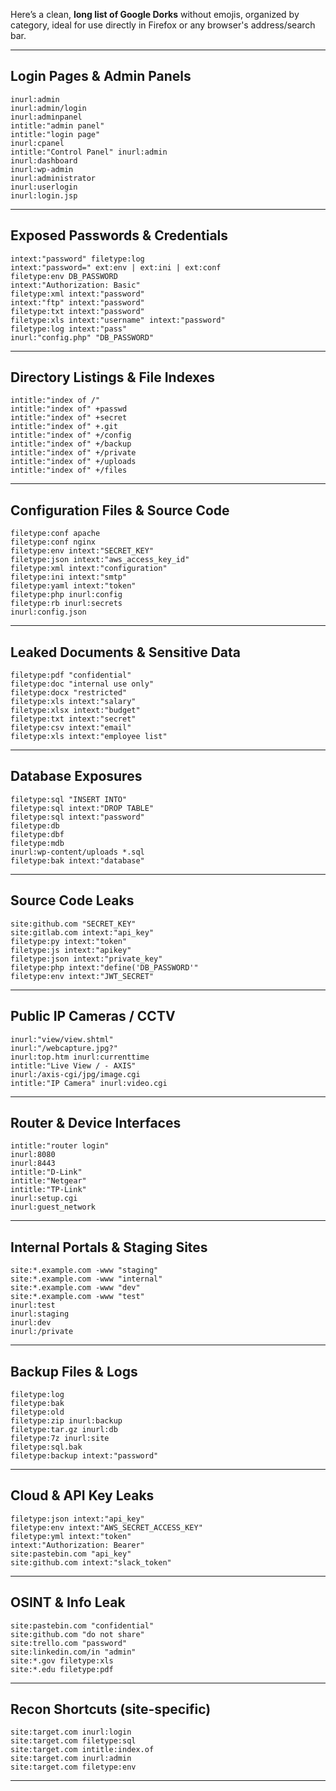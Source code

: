 Here’s a clean, **long list of Google Dorks** without emojis, organized by category, ideal for use directly in Firefox or any browser's address/search bar.

---

## Login Pages & Admin Panels

```
inurl:admin
inurl:admin/login
inurl:adminpanel
intitle:"admin panel"
intitle:"login page"
inurl:cpanel
intitle:"Control Panel" inurl:admin
inurl:dashboard
inurl:wp-admin
inurl:administrator
inurl:userlogin
inurl:login.jsp
```

---

## Exposed Passwords & Credentials

```
intext:"password" filetype:log
intext:"password=" ext:env | ext:ini | ext:conf
filetype:env DB_PASSWORD
intext:"Authorization: Basic"
filetype:xml intext:"password"
intext:"ftp" intext:"password"
filetype:txt intext:"password"
filetype:xls intext:"username" intext:"password"
filetype:log intext:"pass"
inurl:"config.php" "DB_PASSWORD"
```

---

## Directory Listings & File Indexes

```
intitle:"index of /"
intitle:"index of" +passwd
intitle:"index of" +secret
intitle:"index of" +.git
intitle:"index of" +/config
intitle:"index of" +/backup
intitle:"index of" +/private
intitle:"index of" +/uploads
intitle:"index of" +/files
```

---

## Configuration Files & Source Code

```
filetype:conf apache
filetype:conf nginx
filetype:env intext:"SECRET_KEY"
filetype:json intext:"aws_access_key_id"
filetype:xml intext:"configuration"
filetype:ini intext:"smtp"
filetype:yaml intext:"token"
filetype:php inurl:config
filetype:rb inurl:secrets
inurl:config.json
```

---

## Leaked Documents & Sensitive Data

```
filetype:pdf "confidential"
filetype:doc "internal use only"
filetype:docx "restricted"
filetype:xls intext:"salary"
filetype:xlsx intext:"budget"
filetype:txt intext:"secret"
filetype:csv intext:"email"
filetype:xls intext:"employee list"
```

---

## Database Exposures

```
filetype:sql "INSERT INTO"
filetype:sql intext:"DROP TABLE"
filetype:sql intext:"password"
filetype:db
filetype:dbf
filetype:mdb
inurl:wp-content/uploads *.sql
filetype:bak intext:"database"
```

---

## Source Code Leaks

```
site:github.com "SECRET_KEY"
site:gitlab.com intext:"api_key"
filetype:py intext:"token"
filetype:js intext:"apikey"
filetype:json intext:"private_key"
filetype:php intext:"define('DB_PASSWORD'"
filetype:env intext:"JWT_SECRET"
```

---

## Public IP Cameras / CCTV

```
inurl:"view/view.shtml"
inurl:"/webcapture.jpg?"
inurl:top.htm inurl:currenttime
intitle:"Live View / - AXIS"
inurl:/axis-cgi/jpg/image.cgi
intitle:"IP Camera" inurl:video.cgi
```

---

## Router & Device Interfaces

```
intitle:"router login"
inurl:8080
inurl:8443
intitle:"D-Link"
intitle:"Netgear"
intitle:"TP-Link"
inurl:setup.cgi
inurl:guest_network
```

---

## Internal Portals & Staging Sites

```
site:*.example.com -www "staging"
site:*.example.com -www "internal"
site:*.example.com -www "dev"
site:*.example.com -www "test"
inurl:test
inurl:staging
inurl:dev
inurl:/private
```

---

## Backup Files & Logs

```
filetype:log
filetype:bak
filetype:old
filetype:zip inurl:backup
filetype:tar.gz inurl:db
filetype:7z inurl:site
filetype:sql.bak
filetype:backup intext:"password"
```

---

## Cloud & API Key Leaks

```
filetype:json intext:"api_key"
filetype:env intext:"AWS_SECRET_ACCESS_KEY"
filetype:yml intext:"token"
intext:"Authorization: Bearer"
site:pastebin.com "api_key"
site:github.com intext:"slack_token"
```

---

## OSINT & Info Leak

```
site:pastebin.com "confidential"
site:github.com "do not share"
site:trello.com "password"
site:linkedin.com/in "admin"
site:*.gov filetype:xls
site:*.edu filetype:pdf
```

---

## Recon Shortcuts (site-specific)

```
site:target.com inurl:login
site:target.com filetype:sql
site:target.com intitle:index.of
site:target.com inurl:admin
site:target.com filetype:env
```

---

